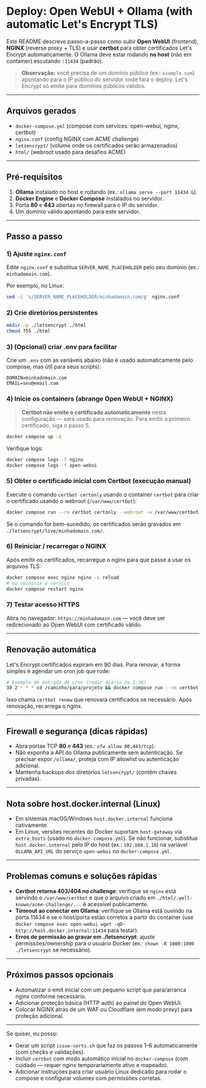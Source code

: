 # Deploy: Open WebUI + Ollama (with automatic Let's Encrypt TLS)

Este README descreve passo-a-passo como subir **Open WebUI** (frontend), **NGINX** (reverse proxy + TLS) e usar **certbot** para obter certificados Let's Encrypt automaticamente. O Ollama deve estar rodando **no host** (não em container) escutando `:11434` (padrão).

> **Observação:** você precisa de um domínio público (ex.: `example.com`) apontando para o IP público do servidor onde fará o deploy. Let's Encrypt só emite para domínios públicos válidos.

---

## Arquivos gerados
- `docker-compose.yml`  (compose com services: open-webui, nginx, certbot)
- `nginx.conf`          (config NGINX com ACME challenge)
- `letsencrypt/`        (volume onde os certificados serão armazenados)
- `html/`               (webroot usado para desafios ACME)

---

## Pré-requisitos
1. **Ollama** instalado no host e rodando (ex.: `ollama serve --port 11434 &`).
2. **Docker Engine** e **Docker Compose** instalados no servidor.
3. Porta **80** e **443** abertas no firewall para o IP do servidor.
4. Um domínio válido apontando para este servidor.

---

## Passo a passo

### 1) Ajuste `nginx.conf`
Edite `nginx.conf` e substitua `SERVER_NAME_PLACEHOLDER` pelo seu domínio (ex.: `minhadomain.com`).

Por exemplo, no Linux:
```bash
sed -i 's/SERVER_NAME_PLACEHOLDER/minhadomain.com/g' nginx.conf
```

### 2) Crie diretórios persistentes
```bash
mkdir -p ./letsencrypt ./html
chmod 755 ./html
```

### 3) (Opcional) criar .env para facilitar
Crie um `.env` com as variáveis abaixo (não é usado automaticamente pelo compose, mas útil para seus scripts):
```
DOMAIN=minhadomain.com
EMAIL=seu@email.com
```

### 4) Inicie os containers (abrange Open WebUI + NGINX)
> **Certbot não emite o certificado automaticamente** nesta configuração — será usado para renovação. Para emitir o primeiro certificado, siga o passo 5.
```bash
docker compose up -d
```

Verifique logs:
```bash
docker compose logs -f nginx
docker compose logs -f open-webui
```

### 5) Obter o certificado inicial com Certbot (execução manual)
Execute o comando `certbot certonly` usando o container `certbot` para criar o certificado usando o webroot (`/var/www/certbot`):
```bash
docker compose run --rm certbot certonly --webroot -w /var/www/certbot -d minhadomain.com --email seu@email.com --agree-tos --no-eff-email
```

Se o comando for bem-sucedido, os certificados serão gravados em `./letsencrypt/live/minhadomain.com/`.

### 6) Reiniciar / recarregar o NGINX
Após emitir os certificados, recarregue o nginx para que passe a usar os arquivos TLS:
```bash
docker compose exec nginx nginx -s reload
# ou reinicie o serviço
docker compose restart nginx
```

### 7) Testar acesso HTTPS
Abra no navegador: `https://minhadomain.com` — você deve ser redirecionado ao Open WebUI com certificado válido.

---

## Renovação automática
Let's Encrypt certificados expiram em 90 dias. Para renovar, a forma simples é agendar um cron job que rode:

```bash
# Exemplo de entrada de cron (rodar diário às 2:30)
30 2 * * * cd /caminho/para/projeto && docker compose run --rm certbot renew --webroot -w /var/www/certbot && docker compose exec nginx nginx -s reload >> ./letsencrypt/renew.log 2>&1
```

Isso chama `certbot renew` que renovará certificados se necessário. Após renovação, recarrega o nginx.

---

## Firewall e segurança (dicas rápidas)
- Abra portas TCP **80** e **443** (ex.: `ufw allow 80,443/tcp`).
- Não exponha a API do Ollama publicamente sem autenticação. Se precisar expor `/ollama/`, proteja com IP allowlist ou autenticação adicional.
- Mantenha backups dos diretórios `letsencrypt/` (contêm chaves privadas).

---

## Nota sobre host.docker.internal (Linux)
- Em sistemas macOS/Windows `host.docker.internal` funciona nativamente.
- Em Linux, versões recentes do Docker suportam `host-gateway` via `extra_hosts` (usado no `docker-compose.yml`). Se não funcionar, substitua `host.docker.internal` pelo IP do host (ex.: `192.168.1.10`) na variável `OLLAMA_API_URL` do serviço `open-webui` no `docker-compose.yml`.

---

## Problemas comuns e soluções rápidas
- **Certbot retorna 403/404 no challenge**: verifique se `nginx` está servindo o `/var/www/certbot` e que o arquivo criado em `./html/.well-known/acme-challenge/...` é acessível publicamente.
- **Timeout ao conectar em Ollama**: verifique se Ollama está ouvindo na porta 11434 e se o host/porta estão corretos a partir do container (use `docker compose exec open-webui wget -qO- http://host.docker.internal:11434` para testar).
- **Erros de permissão ao gravar em ./letsencrypt**: ajuste permissões/ownership para o usuário Docker (ex.: `chown -R 1000:1000 ./letsencrypt` se necessário).

---

## Próximos passos opcionais
- Automatizar o emit inicial com um pequeno script que para/arranca nginx conforme necessário.
- Adicionar proteção básica (HTTP auth) ao painel do Open WebUI.
- Colocar NGINX atrás de um WAF ou Cloudflare (em modo proxy) para proteção adicional.

---

Se quiser, eu posso:
- Gerar um script `issue-certs.sh` que faz os passos 1–6 automaticamente (com checks e validações).  
- Incluir `certbot` com modo automático inicial no `docker-compose` (com cuidado — requer nginx temporariamente ativo e mapeado).  
- Adicionar instruções para criar usuário Linux dedicado para rodar o compose e configurar volumes com permissões corretas.
